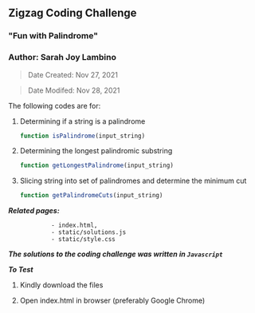 ## Zigzag Coding Challenge

### "Fun with Palindrome"

### Author: Sarah Joy Lambino

> Date Created: Nov 27, 2021

> Date Modifed: Nov 28, 2021


The following codes are for:

1.  Determining if a string is a palindrome
    ```javascript
    function isPalindrome(input_string) 
    ```

2.  Determining the longest palindromic substring
    ```javascript
    function getLongestPalindrome(input_string)
    ```

3.  Slicing string into set of palindromes and determine the minimum cut
    ```javascript
    function getPalindromeCuts(input_string)
    ```


***Related pages:*** 

                - index.html, 
                - static/solutions.js
                - static/style.css

***The solutions to the coding challenge was written in `Javascript`***


***To Test***

1. Kindly download the files

2. Open index.html in browser (preferably Google Chrome)
